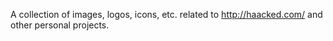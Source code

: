 A collection of images, logos, icons, etc. related to http://haacked.com/ and other personal projects.